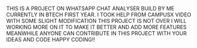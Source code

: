 THIS IS A PROJECT ON WHATSAPP CHAT ANALYSER BUILD BY ME CURRENTLY IN BTECH FIRST YEAR.
I TOOK HELP FROM CAMPUSX VIDEO WITH SOME SLIGHT MODIFICATION
THIS PROJECT IS NOT OVER I WILL WORKING MORE ON IT TO MAKE IT BETTER AND ADD MORE FEATURES
MEANWHILE ANYONE CAN CONTRIBUTE IN THIS PROJECT WITH YOUR IDEAS AND CODE
HAPPY CODING!!

